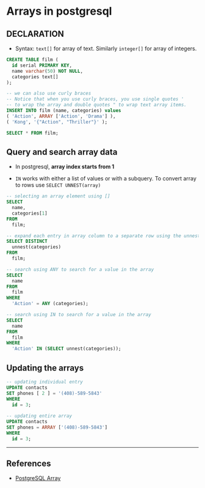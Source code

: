 # Arrays in postgresql

## DECLARATION

* Syntax: `text[]` for array of text. Similarly `integer[]` for array of integers.

```SQL
CREATE TABLE film (
  id serial PRIMARY KEY,
  name varchar(50) NOT NULL,
  categories text[]
);

-- we can also use curly braces
-- Notice that when you use curly braces, you use single quotes '
-- to wrap the array and double quotes " to wrap text array items.
INSERT INTO film (name, categories) values
( 'Action', ARRAY ['Action', 'Drama'] ),
( 'Kong', '{"Action", "Thriller"}' );

SELECT * FROM film;
```

## Query and search array data

* In postgresql, **array index starts from 1**

* `IN` works with either a list of values or with a subquery. To convert array to rows use `SELECT UNNEST(array)`

```SQL
-- selecting an array element using []
SELECT
  name,
  categories[1]
FROM
  film;

-- expand each entry in array column to a separate row using the unnest function
SELECT DISTINCT
  unnest(categories)
FROM
  film;

-- search using ANY to search for a value in the array
SELECT
  name
FROM
  film
WHERE
  'Action' = ANY (categories);

-- search using IN to search for a value in the array
SELECT
  name
FROM
  film
WHERE
  'Action' IN (SELECT unnest(categories));
```

## Updating the arrays

```Sql
-- updating individual entry
UPDATE contacts
SET phones [ 2 ] = '(408)-589-5843'
WHERE
  id = 3;
  
-- updating entire array
UPDATE contacts
SET phones = ARRAY ['(408)-589-5843']
WHERE
  id = 3;
```

---

## References

* [PostgreSQL Array](https://www.postgresqltutorial.com/postgresql-array/)
